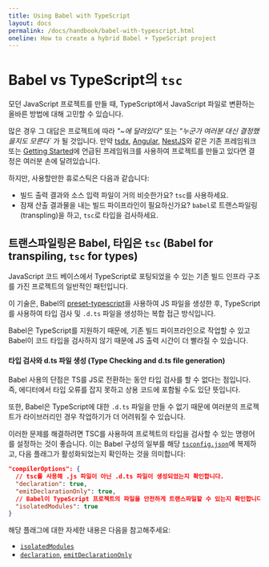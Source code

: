 ```yaml
---
title: Using Babel with TypeScript
layout: docs
permalink: /docs/handbook/babel-with-typescript.html
oneline: How to create a hybrid Babel + TypeScript project
---
```


# Babel vs TypeScript의 `tsc`

모던 JavaScript 프로젝트를 만들 때, TypeScript에서 JavaScript 파일로 변환하는 올바른 방법에 대해 고민할 수 있습니다.

많은 경우 그 대답은 프로젝트에 따라 _"~에 달려있다"_ 또는 _"누군가 여러분 대신 결정했을지도 모른다`_ 가 될 것입니다. 만약 [tsdx](https://www.npmjs.com/package/tsdx), [Angular](https://angular.io/), [NestJS](https://nestjs.com/)와 같은 기존 프레임워크 또는 [Getting Started](/docs/home)에 언급된 프레임워크를 사용하여 프로젝트를 만들고 있다면 결정은 여러분 손에 달려있습니다.

하지만, 사용할만한 휴로스틱은 다음과 같습니다:

* 빌드 출력 결과와 소스 입력 파일이 거의 비슷한가요? `tsc`를 사용하세요.
* 잠재 산출 결과물을 내는 빌드 파이프라인이 필요하신가요? `babel`로 트랜스파일링 (transpling)을 하고, `tsc`로 타입을 검사하세요.

## 트랜스파일링은 Babel, 타입은 `tsc` (Babel for transpiling, `tsc` for types)

JavaScript 코드 베이스에서 TypeScript로 포팅되었을 수 있는 기존 빌드 인프라 구조를 가진 프로젝트의 일반적인 패턴입니다.

이 기술은, Babel의 [preset-typescript](https://babeljs.io/docs/en/babel-preset-typescript)을 사용하여 JS 파일을 생성한 후, TypeScript를 사용하여 타입 검사 및 `.d.ts` 파일을 생성하는 복합 접근 방식입니다.

Babel은 TypeScript를 지원하기 때문에, 기존 빌드 파이프라인으로 작업할 수 있고 Babel이 코드 타입을 검사하지 않기 때문에 JS 출력 시간이 더 빨라질 수 있습니다.

#### 타입 검사와 d.ts 파일 생성 (Type Checking and d.ts file generation)

Babel 사용의 단점은 TS를 JS로 전환하는 동안 타입 검사를 할 수 없다는 점입니다. 즉, 에디터에서 타입 오류를 잡지 못하고 상용 코드에 포함될 수도 있단 뜻입니다.

또한, Babel은 TypeScript에 대한 `.d.ts` 파일을 만들 수 없기 때문에 여러분의 프로젝트가 라이브러리인 경우 작업하기가 더 어려워질 수 있습니다.

이러한 문제를 해결하려면 TSC를 사용하여 프로젝트의 타입을 검사할 수 있는 명령어를 설정하는 것이 좋습니다. 이는 Babel 구성의 일부를 해당 [`tsconfig.json`](/tconfig)에 복제하고, 다음 플래그가 활성화되었는지 확인하는 것을 의미합니다:

```json
"compilerOptions": {
  // tsc를 사용해 .js 파일이 아닌 .d.ts 파일이 생성되었는지 확인합니다.
  "declaration": true,
  "emitDeclarationOnly": true,
  // Babel이 TypeScript 프로젝트의 파일을 안전하게 트랜스파일할 수 있는지 확인합니다.
  "isolatedModules": true
}
```

해당 플래그에 대한 자세한 내용은 다음을 참고해주세요:

* [`isolatedModules`](/tsconfig#isolatedModules)
* [`declaration`](/tsconfig#declaration), [`emitDeclarationOnly`](/tsconfig#emitDeclarationOnly)